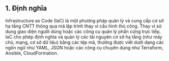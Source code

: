 
## 1. Định nghĩa
Infrastructure as Code (IaC) là một phương pháp quản lý và cung cấp cơ sở hạ tầng CNTT thông qua mã lập trình thay vì cấu hình thủ công. Thay vì sử dụng giao diện người dùng hoặc các công cụ quản lý phần cứng trực tiếp, IaC cho phép định nghĩa và quản lý các tài nguyên cơ sở hạ tầng (như máy chủ, mạng, cơ sở dữ liệu) bằng các tệp mã, thường được viết dưới dạng các ngôn ngữ như YAML, JSON hoặc các công cụ chuyên dụng như Terraform, Ansible, CloudFormation.